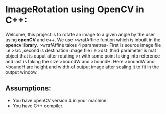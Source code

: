 # ImageRotation using OpenCV in C++:
 Welcome, this project is to rotate an image to a given angle by the user using **openCV** and c++. We use >wrafAffine funtion which is inbuilt in the **opencv library**. >wrafAffine takes 4 parametres- First is source image file i.e >src ,second is destination image file i.e >dst ,third parameter is mat object that is ouput after rotating >r with some point taking into reference and last is taking the size >boundW and >boundH. Here >boundW and >boundH are height and width of output image after scaling it to fit in the output window.

## Assumptions:
 - You have openCV version 4 in your machine.
 - You have C++ compiler.